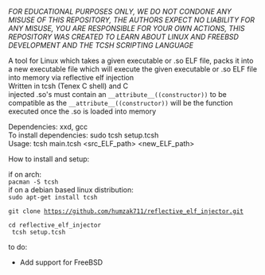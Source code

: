 *FOR EDUCATIONAL PURPOSES ONLY, WE DO NOT CONDONE ANY MISUSE OF THIS REPOSITORY, THE AUTHORS EXPECT NO LIABILITY FOR ANY MISUSE, YOU ARE RESPONSIBLE FOR YOUR OWN ACTIONS, THIS REPOSITORY WAS CREATED TO LEARN ABOUT LINUX AND FREEBSD DEVELOPMENT AND THE TCSH SCRIPTING LANGUAGE*

A tool for Linux which takes a given executable or .so ELF file, packs it into a new executable file which will execute the given executable or .so ELF file into memory via reflective elf injection<br>
Written in tcsh (Tenex C shell) and C<br>
injected .so's must contain an `__attribute__((constructor))` to be compatible as the `__attribute__((constructor))` will be the function executed once the .so is loaded into memory<br>

Dependencies: xxd, gcc<br>
To install dependencies: sudo tcsh setup.tcsh<br>
Usage: tcsh main.tcsh <src_ELF_path> <new_ELF_path><br>

How to install and setup:

if on arch:<br>
<code>pacman -S tcsh</code><br>
if on a debian based linux distribution:<br>
<code>sudo apt-get install tcsh</code><br>

<code>git clone https://github.com/humzak711/reflective_elf_injector.git<br>
cd reflective_elf_injector<br>
tcsh setup.tcsh</code><br>

to do:
- Add support for FreeBSD
 
